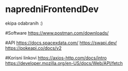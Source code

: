 # napredniFrontendDev

ekipa odabranih :)

#Software
https://www.postman.com/downloads/

#API
https://docs.spacexdata.com/
https://swapi.dev/
https://pokeapi.co/docs/v2

#Korisni linkovi
https://axios-http.com/docs/intro
https://developer.mozilla.org/en-US/docs/Web/API/fetch
